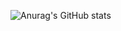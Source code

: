 ![Anurag's GitHub stats](https://github-readme-stats.vercel.app/api?username=peseoane&hide=contribs,prs)
